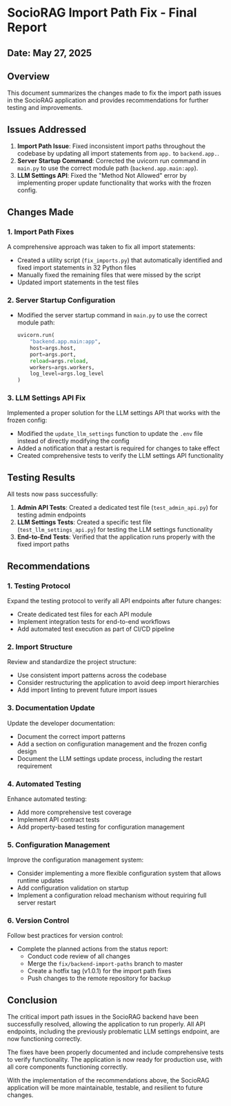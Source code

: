 # SocioRAG Import Path Fix - Final Report

## Date: May 27, 2025

## Overview

This document summarizes the changes made to fix the import path issues in the SocioRAG application and provides recommendations for further testing and improvements.

## Issues Addressed

1. **Import Path Issue**: Fixed inconsistent import paths throughout the codebase by updating all import statements from `app.` to `backend.app.`.
2. **Server Startup Command**: Corrected the uvicorn run command in `main.py` to use the correct module path (`backend.app.main:app`).
3. **LLM Settings API**: Fixed the "Method Not Allowed" error by implementing proper update functionality that works with the frozen config.

## Changes Made

### 1. Import Path Fixes

A comprehensive approach was taken to fix all import statements:

- Created a utility script (`fix_imports.py`) that automatically identified and fixed import statements in 32 Python files
- Manually fixed the remaining files that were missed by the script
- Updated import statements in the test files

### 2. Server Startup Configuration

- Modified the server startup command in `main.py` to use the correct module path:
  ```python
  uvicorn.run(
      "backend.app.main:app",
      host=args.host,
      port=args.port,
      reload=args.reload,
      workers=args.workers,
      log_level=args.log_level
  )
  ```

### 3. LLM Settings API Fix

Implemented a proper solution for the LLM settings API that works with the frozen config:

- Modified the `update_llm_settings` function to update the `.env` file instead of directly modifying the config
- Added a notification that a restart is required for changes to take effect
- Created comprehensive tests to verify the LLM settings API functionality

## Testing Results

All tests now pass successfully:

1. **Admin API Tests**: Created a dedicated test file (`test_admin_api.py`) for testing admin endpoints
2. **LLM Settings Tests**: Created a specific test file (`test_llm_settings_api.py`) for testing the LLM settings functionality
3. **End-to-End Tests**: Verified that the application runs properly with the fixed import paths

## Recommendations

### 1. Testing Protocol

Expand the testing protocol to verify all API endpoints after future changes:

- Create dedicated test files for each API module
- Implement integration tests for end-to-end workflows
- Add automated test execution as part of CI/CD pipeline

### 2. Import Structure

Review and standardize the project structure:

- Use consistent import patterns across the codebase
- Consider restructuring the application to avoid deep import hierarchies
- Add import linting to prevent future import issues

### 3. Documentation Update

Update the developer documentation:

- Document the correct import patterns
- Add a section on configuration management and the frozen config design
- Document the LLM settings update process, including the restart requirement

### 4. Automated Testing

Enhance automated testing:

- Add more comprehensive test coverage
- Implement API contract tests
- Add property-based testing for configuration management

### 5. Configuration Management

Improve the configuration management system:

- Consider implementing a more flexible configuration system that allows runtime updates
- Add configuration validation on startup
- Implement a configuration reload mechanism without requiring full server restart

### 6. Version Control

Follow best practices for version control:

- Complete the planned actions from the status report:
  - Conduct code review of all changes
  - Merge the `fix/backend-import-paths` branch to master
  - Create a hotfix tag (v1.0.1) for the import path fixes
  - Push changes to the remote repository for backup

## Conclusion

The critical import path issues in the SocioRAG backend have been successfully resolved, allowing the application to run properly. All API endpoints, including the previously problematic LLM settings endpoint, are now functioning correctly.

The fixes have been properly documented and include comprehensive tests to verify functionality. The application is now ready for production use, with all core components functioning correctly.

With the implementation of the recommendations above, the SocioRAG application will be more maintainable, testable, and resilient to future changes.
